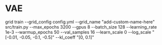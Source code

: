 # VAE

grid train --grid_config config.yml --grid_name "add-custom-name-here" src/train.py --max_epochs 3200 --gpus 8 --batch_size 128 --learning_rate 1e-3 --warmup_epochs 50 --val_samples 16  --learn_scale 0 --log_scale "[-0.01, -0.05, -0.1, -0.5]" --kl_coeff "[0, 0.1]"